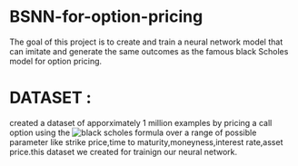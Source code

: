 # BSNN-for-option-pricing
The goal of this project is to create and train a neural network model that can imitate and generate the same outcomes as the famous black Scholes model for option pricing.

# DATASET :
created a dataset of apporximately 1 million examples by pricing a call option using the ![black scholes formula]('https://en.wikipedia.org/wiki/Black%E2%80%93Scholes_model) over a range of possible parameter like strike price,time to maturity,moneyness,interest rate,asset price.this dataset we created for trainign our neural network.
